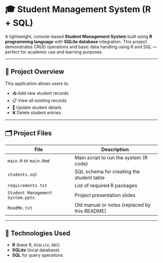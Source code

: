 # 🎓 Student Management System (R + SQL)

A lightweight, console-based **Student Management System** built using **R programming language** with **SQLite database** integration. This project demonstrates CRUD operations and basic data handling using R and SQL — perfect for academic use and learning purposes.

---

## 📌 Project Overview

This application allows users to:
- 📥 Add new student records  
- 📋 View all existing records  
- 📝 Update student details  
- ❌ Delete student entries  

---

## 🗂️ Project Files

| File                         | Description                                           |
|------------------------------|-------------------------------------------------------|
| `main.R` or `main.Rmd`       | Main script to run the system (R code)               |
| `students.sql`               | SQL schema for creating the student table            |
| `requirements.txt`           | List of required R packages                          |
| `Student Management System.pptx` | Project presentation slides                        |
| `ReadMe.txt`                 | Old manual or notes (replaced by this README)        |

---

## 🔧 Technologies Used

- **R** (base R, `RSQLite`, `DBI`)
- **SQLite** (local database)
- **SQL** for query operations
